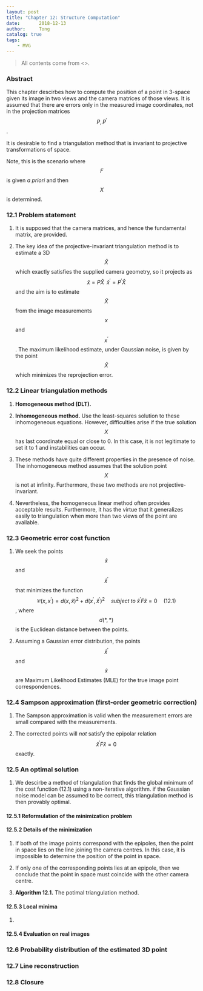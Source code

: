 ```yaml
---
layout: post
title: "Chapter 12: Structure Computation"
date:       2018-12-13
author:     Tong
catalog: true
tags:
    - MVG
---
```


> All contents come from <<Multiple View Geometry in Computer Vision>>.

### Abstract

This chapter descirbes how to compute the position of a point in 3-space given its image in two views and the camera matrices of those views. It is assumed that there are errors only in the measured image coordinates, not in the projection matrices $$P, P^\prime$$.

It is desirable to find a triangulation method that is invariant to projective transformations of space.

Note, this is the scenario where $$F$$ is given _a priori_ and then $$X$$ is determined.

### 12.1 Problem statement

1. It is supposed that the camera matrices, and hence the fundamental matrix, are provided.

2. The key idea of the projective-invariant triangulation method is to estimate a 3D $$\hat{X}$$ which exactly satisfies the supplied camera geometry, so it projects as $$\hat{x}=P\hat{X} \; \; \hat{x}^\prime=P^\prime\hat{X}$$ and the aim is to estimate $$\hat{X}$$ from the image measurements $$x$$ and $$x^\prime$$. The maximum likelihood estimate, under Gaussian noise, is given by the point $$\hat{X}$$ which minimizes the reprojection error.

### 12.2 Linear triangulation methods

1. __Homogeneous method (DLT).__

2. __Inhomogeneous method.__ Use the least-squares solution to these inhomogeneous equations. However, difficulties arise if the true solution $$X$$ has last coordinate equal or close to 0. In this case, it is not legitimate to set it to 1 and instabilities can occur.

3. These methods have quite different properties in the presence of noise. The inhomogeneous method assumes that the solution point $$X$$ is not at infinity. Furthermore, these two methods are not projective-invariant.

3. Nevertheless, the homogeneous linear method often provides acceptable results. Furthermore, it has the virtue that it generalizes easily to triangulation when more than two views of the point are available.

### 12.3 Geometric error cost function

1. We seek the points $$\hat{x}$$ and $$\hat{x}^\prime$$ that minimizes the function $$\mathcal{C}(x,x^\prime) = d(x,\hat{x})^2 + d(x^\prime, \hat{x}^\prime)^2 \quad subject \; to \; \hat{x}^\prime F\hat{x}=0 \quad (12.1) $$, where $$d(*,*)$$ is the Euclidean distance between the points.

2. Assuming a Gaussian error distribution, the points $$\hat{x}^\prime$$ and $$\hat{x}$$ are Maximum Likelihood Estimates (MLE) for the true image point correspondences.

### 12.4 Sampson approximation (first-order geometric correction)

1. The Sampson approximation is valid when the measurement errors are small compared with the measurements.

2. The corrected points will _not_ satisfy the epipolar relation $$\hat{x}^\prime F \hat{x} = 0$$ exactly.

### 12.5 An optimal solution

1. We descirbe a method of triangulation that finds the global minimum of the cost function (12.1) using a non-iterative algorithm. if the Gaussian noise model can be assumed to be correct, this triangulation method is then provably optimal.  

#### 12.5.1 Reformulation of the minimization problem

#### 12.5.2 Details of the minimization

1. If both of the image points correspond with the epipoles, then the point in space lies on the line joining the camera centres. In this case, it is impossible to determine the position of the point in space.

2. If only one of the corresponding points lies at an epipole, then we conclude that the point in space must coincide with the other camera centre.

3. __Algorithm 12.1.__ The potimal triangulation method.
![]()

#### 12.5.3 Local minima

1.

#### 12.5.4 Evaluation on real images


### 12.6 Probability distribution of the estimated 3D point

### 12.7 Line reconstruction

### 12.8 Closure
